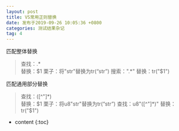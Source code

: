 ```yaml
---
layout: post
title: VS常用正则替换
date: 发布于2019-09-26 10:05:36 +0800
categories: 测试结果杂记
tag: 4
---
```


匹配整体替换

<!-- more -->

> 查找：.*  
>  替换：$1  
>  栗子：将"str"替换为tr(“str”)  
>  搜索：".*"  
>  替换：tr("$1")

匹配通用部分替换

> 查找：([^"]*)  
>  替换：$1  
>  栗子：将u8"str"替换为tr(“str”)  
>  查找：u8"([^"]*)"  
>  替换：tr("$1")

* content
{:toc}


